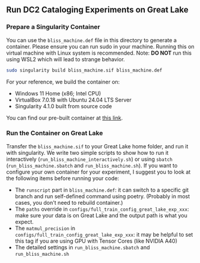 ## Run DC2 Cataloging Experiments on Great Lake

### Prepare a Singularity Container

You can use the `bliss_machine.def` file in this directory to generate a container. Please ensure you can run sudo in your machine. Running this on virtual machine with Linux system is recommended. Note: **DO NOT** run this using WSL2 which will lead to strange behavior.

```bash
sudo singularity build bliss_machine.sif bliss_machine.def
```

For your reference, we build the container on:

* Windows 11 Home (x86; Intel CPU)
* VirtualBox 7.0.18 with Ubuntu 24.04 LTS Server
* Singularity 4.1.0 built from source code

You can find our pre-built container at [this link](https://drive.google.com/file/d/1cezddVVZAnofFy4PZB_aOUaIOkFDvpQB/view?usp=sharing).

### Run the Container on Great Lake

Transfer the `bliss_machine.sif` to your Great Lake home folder, and run it with singularity. We write two simple scripts to show how to run it interactively (`run_bliss_machine_interactively.sh`) or using `sbatch` (`run_bliss_machine.sbatch` and `run_bliss_machine.sh`). If you want to configure your own container for your experiment, I suggest you to look at the following items before running your code:

* The `runscript` part in `bliss_machine.def`: it can switch to a specific git branch and run self-defined command using poetry. (Probably in most cases, you don't need to rebuild container.)
* The `paths` override in `configs/full_train_config_great_lake_exp_xxx`: make sure your data is on Great Lake and the output path is what you expect.
* The `matmul_precision` in `configs/full_train_config_great_lake_exp_xxx`: it may be helpful to set this tag if you are using GPU with Tensor Cores (like NVIDIA A40)
* The detailed settings in `run_bliss_machine.sbatch` and `run_bliss_machine.sh`
